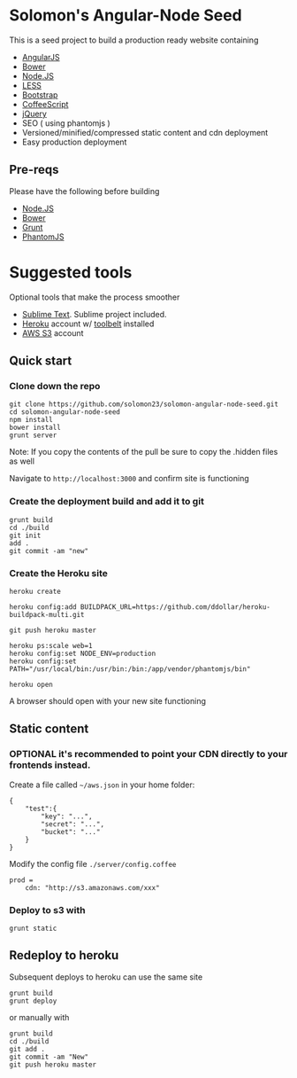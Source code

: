 Solomon's Angular-Node Seed
=========================

This is a seed project to build a production ready website containing

+ [AngularJS](http://angularjs.org/)
+ [Bower](http://bower.io/)
+ [Node.JS](http://nodejs.org/)
+ [LESS](http://lesscss.org/)
+ [Bootstrap](http://getbootstrap.com/)
+ [CoffeeScript](http://coffeescript.org/)
+ [jQuery](http://jquery.com/)
+ SEO ( using phantomjs )
+ Versioned/minified/compressed static content and cdn deployment
+ Easy production deployment

## Pre-reqs

Please have the following before building

+ [Node.JS](http://nodejs.org/)
+ [Bower](http://bower.io/)
+ [Grunt](http://gruntjs.com/)
+ [PhantomJS](http://phantomjs.org/)

# Suggested tools

Optional tools that make the process smoother

+ [Sublime Text](http://www.sublimetext.com/).  Sublime project included.
+ [Heroku](https://www.heroku.com/) account w/ [toolbelt](https://toolbelt.heroku.com/) installed 
+ [AWS S3](http://aws.amazon.com/) account

## Quick start

### Clone down the repo

````
git clone https://github.com/solomon23/solomon-angular-node-seed.git
cd solomon-angular-node-seed
npm install
bower install
grunt server
````

Note: If you copy the contents of the pull be sure to copy the .hidden files as well

Navigate to `http://localhost:3000` and confirm site is functioning

### Create the deployment build and add it to git

````
grunt build
cd ./build
git init
add .
git commit -am "new"
````

### Create the Heroku site

````
heroku create

heroku config:add BUILDPACK_URL=https://github.com/ddollar/heroku-buildpack-multi.git 

git push heroku master

heroku ps:scale web=1
heroku config:set NODE_ENV=production
heroku config:set PATH="/usr/local/bin:/usr/bin:/bin:/app/vendor/phantomjs/bin"

heroku open
````

A browser should open with your new site functioning

## Static content
### OPTIONAL it's recommended to point your CDN directly to your frontends instead.

Create a file called `~/aws.json` in your home folder:

````
{
	"test":{
	    "key": "...",
	    "secret": "...",
	    "bucket": "..."
	}
}
````

Modify the config file `./server/config.coffee`

````
prod = 
    cdn: "http://s3.amazonaws.com/xxx"
````    
  
### Deploy to s3 with

`
grunt static
`

## Redeploy to heroku

Subsequent deploys to heroku can use the same site

````
grunt build
grunt deploy
````

or manually with


````
grunt build
cd ./build
git add .
git commit -am "New"
git push heroku master
````
